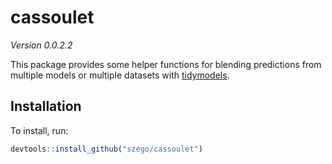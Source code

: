 
<!-- README.md is generated from README.Rmd. Please edit that file -->

# cassoulet

<!-- badges: start -->

<!-- badges: end -->

*Version 0.0.2.2*

This package provides some helper functions for blending predictions
from multiple models or multiple datasets with
[tidymodels](https://www.tidymodels.org/).

## Installation

To install, run:

``` r
devtools::install_github("szego/cassoulet")
```
